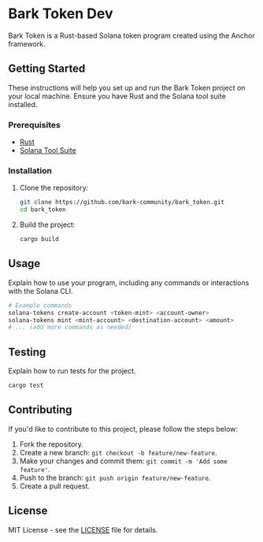 # Bark Token Dev

Bark Token is a Rust-based Solana token program created using the Anchor framework.

## Getting Started

These instructions will help you set up and run the Bark Token project on your local machine. Ensure you have Rust and the Solana tool suite installed.

### Prerequisites

- [Rust](https://www.rust-lang.org/tools/install)
- [Solana Tool Suite](https://docs.solana.com/cli/installation)

### Installation

1. Clone the repository:

    ```bash
    git clone https://github.com/bark-community/bark_token.git
    cd bark_token
    ```

2. Build the project:

    ```bash
    cargo build
    ```

## Usage

Explain how to use your program, including any commands or interactions with the Solana CLI.

```bash
# Example commands
solana-tokens create-account <token-mint> <account-owner>
solana-tokens mint <mint-account> <destination-account> <amount>
# ... (add more commands as needed)
```

## Testing

Explain how to run tests for the project.

```bash
cargo test
```

## Contributing

If you'd like to contribute to this project, please follow the steps below:

1. Fork the repository.
2. Create a new branch: `git checkout -b feature/new-feature`.
3. Make your changes and commit them: `git commit -m 'Add some feature'`.
4. Push to the branch: `git push origin feature/new-feature`.
5. Create a pull request.

## License

MIT License - see the [LICENSE](LICENSE) file for details.
